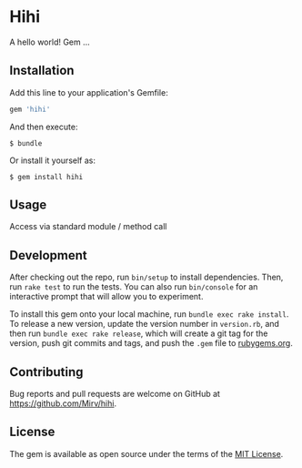 # Hihi

A hello world! Gem ...

## Installation

Add this line to your application's Gemfile:

```ruby
gem 'hihi'
```

And then execute:

    $ bundle

Or install it yourself as:

    $ gem install hihi

## Usage

Access via standard module / method call

## Development

After checking out the repo, run `bin/setup` to install dependencies. Then, run `rake test` to run the tests. You can also run `bin/console` for an interactive prompt that will allow you to experiment.

To install this gem onto your local machine, run `bundle exec rake install`. To release a new version, update the version number in `version.rb`, and then run `bundle exec rake release`, which will create a git tag for the version, push git commits and tags, and push the `.gem` file to [rubygems.org](https://rubygems.org).

## Contributing

Bug reports and pull requests are welcome on GitHub at https://github.com/Mirv/hihi.


## License

The gem is available as open source under the terms of the [MIT License](http://opensource.org/licenses/MIT).

